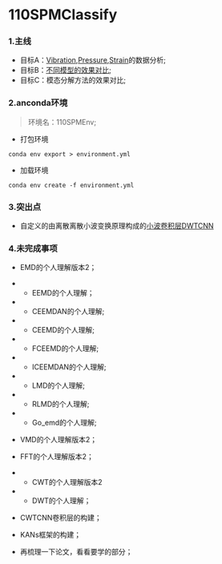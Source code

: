 # 110SPMClassify

### 1.主线
- 目标A：[Vibration](./DataAnalysis/VibrationAnalysis.md),[Pressure](./DataAnalysis/PressureAnalysis.md),[Strain]((./DataAnalysis/StrainAnalysis.md))的数据分析;
- 目标B：[不同模型的效果对比](./ModelsContrast/ModelsAnalysis.md);
- 目标C：模态分解方法的效果对比;


### 2.anconda环境

> 环境名：110SPMEnv;

- 打包环境

``conda env export > environment.yml``

- 加载环境

``conda env create -f environment.yml``

### 3.突出点
- 自定义的由离散离散小波变换原理构成的[小波卷积层DWTCNN](./ModelsContrast/110spmdwtcnnlstm.ipynb)

### 4.未完成事项
- EMD的个人理解版本2；
- - EEMD的个人理解；
- - CEEMDAN的个人理解;
- - CEEMD的个人理解;
- - FCEEMD的个人理解;
- - ICEEMDAN的个人理解;
- - LMD的个人理解;
- - RLMD的个人理解;
- - Go_emd的个人理解;

- VMD的个人理解版本2；

- FFT的个人理解版本2；
- - CWT的个人理解版本2
- - DWT的个人理解；

- CWTCNN卷积层的构建；
- KANs框架的构建；
- 再梳理一下论文，看看要学的部分；
